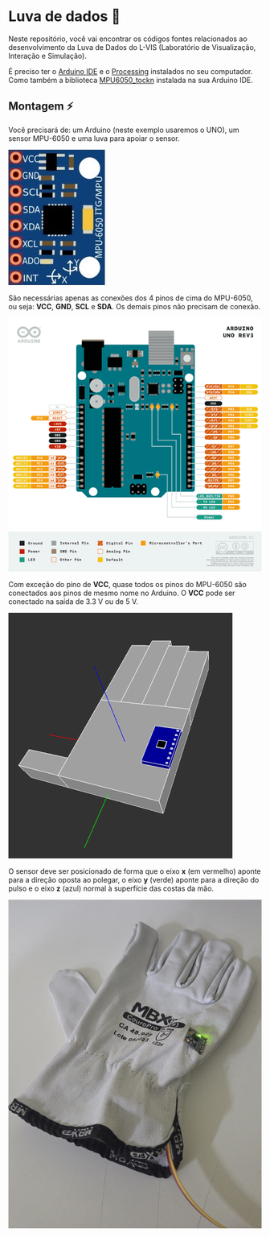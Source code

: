 # Luva de dados 🧤

Neste repositório, você vai encontrar os códigos fontes relacionados ao desenvolvimento da Luva de Dados do L-VIS (Laboratório de Visualização, Interação e Simulação).

É preciso ter o [Arduino IDE](https://www.arduino.cc/en/software/) e o [Processing](https://processing.org/download) instalados no seu computador. Como também a biblioteca [MPU6050_tockn](https://github.com/Tockn/MPU6050_tockn) instalada na sua Arduino IDE.

## Montagem ⚡

Você precisará de: um Arduino (neste exemplo usaremos o UNO), um sensor MPU-6050 e uma luva para apoiar o sensor.

![O sensor MPU-6050 em fritzing](/assets/images/MPU-6050.png)

São necessárias apenas as conexões dos 4 pinos de cima do MPU-6050, ou seja: **VCC**, **GND**, **SCL** e **SDA**. Os demais pinos não precisam de conexão.

![Pinout do Arduino UNO R3](assets/images/Pinout-UNOrev3_latest.png)

Com exceção do pino de **VCC**, quase todos os pinos do MPU-6050 são conectados aos pinos de mesmo nome no Arduino. O **VCC** pode ser conectado na saída de 3.3 V ou de 5 V.

![Posição dos eixos na mão](assets/images/mao-linda.png)

O sensor deve ser posicionado de forma que o eixo **x** (em vermelho) aponte para a direção oposta ao polegar, o eixo **y** (verde) aponte para a direção do pulso e o eixo **z** (azul) normal à superfície das costas da mão.

![Luva](assets/images/luva-real-oficial.jpg)
